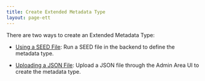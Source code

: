 ```yaml
---
title: Create Extended Metadata Type
layout: page-ett
---
```


There are two ways to create an Extended Metadata Type:

* [Using a SEED File](create-extended-metadata-type-with-seeds-file): Run a SEED file in the backend to define the metadata type.

* [Uploading a JSON File](create-extended-metadata-type-with-json-file): Upload a JSON file through the Admin Area UI to create the metadata type.